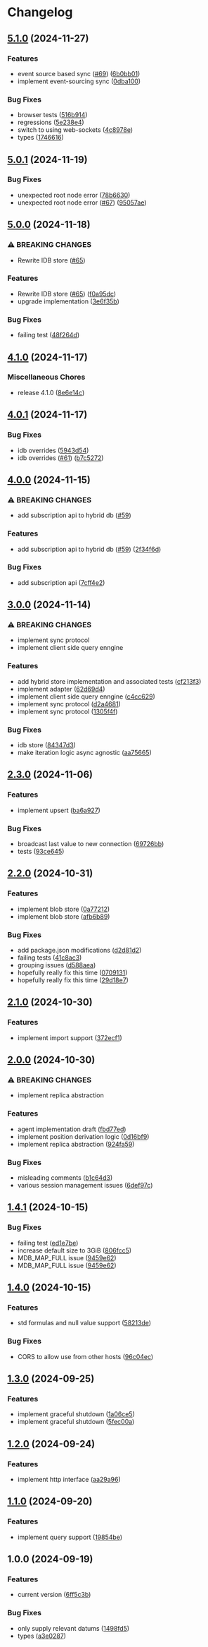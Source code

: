 # Changelog

## [5.1.0](https://github.com/commontoolsinc/synopsys/compare/v5.0.1...v5.1.0) (2024-11-27)


### Features

* event source based sync ([#69](https://github.com/commontoolsinc/synopsys/issues/69)) ([6b0bb01](https://github.com/commontoolsinc/synopsys/commit/6b0bb01b54a6725a7bbac494bea43f865cf1d19e))
* implement event-sourcing sync ([0dba100](https://github.com/commontoolsinc/synopsys/commit/0dba100056796cdc0b6d07152cf72a0effa344f1))


### Bug Fixes

* browser tests ([516b914](https://github.com/commontoolsinc/synopsys/commit/516b9143c4ece15582368ff0c51f210fae9528a8))
* regressions ([5e238e4](https://github.com/commontoolsinc/synopsys/commit/5e238e4fa2ed049bb0999e19d56240a8e98beb40))
* switch to using web-sockets ([4c8978e](https://github.com/commontoolsinc/synopsys/commit/4c8978e6e7852bd6ca330a83682e9ef8525c8be5))
* types ([1746616](https://github.com/commontoolsinc/synopsys/commit/17466165de9c747121076bdf1fe0a12e80c24084))

## [5.0.1](https://github.com/commontoolsinc/synopsys/compare/v5.0.0...v5.0.1) (2024-11-19)


### Bug Fixes

* unexpected root node error ([78b6630](https://github.com/commontoolsinc/synopsys/commit/78b66307f6e7397de8af2eccc69f64a9b43863dc))
* unexpected root node error ([#67](https://github.com/commontoolsinc/synopsys/issues/67)) ([95057ae](https://github.com/commontoolsinc/synopsys/commit/95057ae9e3e4f9f44b92f92e142bb032531b22ee))

## [5.0.0](https://github.com/commontoolsinc/synopsys/compare/v4.1.0...v5.0.0) (2024-11-18)


### ⚠ BREAKING CHANGES

* Rewrite IDB store ([#65](https://github.com/commontoolsinc/synopsys/issues/65))

### Features

* Rewrite IDB store ([#65](https://github.com/commontoolsinc/synopsys/issues/65)) ([f0a95dc](https://github.com/commontoolsinc/synopsys/commit/f0a95dce3b3197b78e5bbed9a2536148ec671b28))
* upgrade implementation ([3e6f35b](https://github.com/commontoolsinc/synopsys/commit/3e6f35baab3e758af99f9efab052cf2ef7659ed5))


### Bug Fixes

* failing test ([48f264d](https://github.com/commontoolsinc/synopsys/commit/48f264d3f4ea6a940e5a477233ea0ffe18c098ef))

## [4.1.0](https://github.com/commontoolsinc/synopsys/compare/v4.0.1...v4.1.0) (2024-11-17)


### Miscellaneous Chores

* release 4.1.0 ([8e6e14c](https://github.com/commontoolsinc/synopsys/commit/8e6e14c018b93c47123dbdab48c2ac324df852f1))

## [4.0.1](https://github.com/commontoolsinc/synopsys/compare/v4.0.0...v4.0.1) (2024-11-17)


### Bug Fixes

* idb overrides ([5943d54](https://github.com/commontoolsinc/synopsys/commit/5943d54c32c5c592da5a1de6a066e3c733ff404d))
* idb overrides ([#61](https://github.com/commontoolsinc/synopsys/issues/61)) ([b7c5272](https://github.com/commontoolsinc/synopsys/commit/b7c52723e994cb95d5a5e911a895ecddd124ad62))

## [4.0.0](https://github.com/commontoolsinc/synopsys/compare/v3.0.0...v4.0.0) (2024-11-15)


### ⚠ BREAKING CHANGES

* add subscription api to hybrid db ([#59](https://github.com/commontoolsinc/synopsys/issues/59))

### Features

* add subscription api to hybrid db ([#59](https://github.com/commontoolsinc/synopsys/issues/59)) ([2f34f6d](https://github.com/commontoolsinc/synopsys/commit/2f34f6d7b2993ee011f3c196fab38e67e39a396b))


### Bug Fixes

* add subscription api ([7cff4e2](https://github.com/commontoolsinc/synopsys/commit/7cff4e21759ece538bfd1433faf7fcfa5f17b2ae))

## [3.0.0](https://github.com/commontoolsinc/synopsys/compare/v2.3.0...v3.0.0) (2024-11-14)


### ⚠ BREAKING CHANGES

* implement sync protocol
* implement client side query enngine

### Features

* add hybrid store implementation and associated tests ([cf213f3](https://github.com/commontoolsinc/synopsys/commit/cf213f3137a1ed24d336d589b7ad254bb22765df))
* implement adapter ([62d69d4](https://github.com/commontoolsinc/synopsys/commit/62d69d4bc698e581a47458842aa783d50b9083a4))
* implement client side query enngine ([c4cc629](https://github.com/commontoolsinc/synopsys/commit/c4cc62997eeb8c823aa1b234204dddc0414da75e))
* implement sync protocol ([d2a4681](https://github.com/commontoolsinc/synopsys/commit/d2a46815f45eac290298ff3087da667900fd51ce))
* implement sync protocol ([1305f4f](https://github.com/commontoolsinc/synopsys/commit/1305f4fe0504ffad1cf6ba229088fcbbda6c2ff0))


### Bug Fixes

* idb store ([84347d3](https://github.com/commontoolsinc/synopsys/commit/84347d36c6454938a9523b9291425faf407c7693))
* make iteration logic async agnostic ([aa75665](https://github.com/commontoolsinc/synopsys/commit/aa756659e2fc5a846e5efadb98f7daf10dc66bed))

## [2.3.0](https://github.com/commontoolsinc/synopsys/compare/v2.2.0...v2.3.0) (2024-11-06)


### Features

* implement upsert ([ba6a927](https://github.com/commontoolsinc/synopsys/commit/ba6a9274469712a2517a085829bd04c9207fe176))


### Bug Fixes

* broadcast last value to new connection ([69726bb](https://github.com/commontoolsinc/synopsys/commit/69726bbcce7c21ef7612271ae7e2da1d5c181f4a))
* tests ([93ce645](https://github.com/commontoolsinc/synopsys/commit/93ce6459f1c492b63906bbad7915ef21e1a34307))

## [2.2.0](https://github.com/commontoolsinc/synopsys/compare/v2.1.0...v2.2.0) (2024-10-31)


### Features

* implement blob store ([0a77212](https://github.com/commontoolsinc/synopsys/commit/0a77212ed06751102b9e528ff0e2e124c38cc8fb))
* implement blob store ([afb6b89](https://github.com/commontoolsinc/synopsys/commit/afb6b893846188f5c50e64b97e5fdf8530510926))


### Bug Fixes

* add package.json modifications ([d2d81d2](https://github.com/commontoolsinc/synopsys/commit/d2d81d246b22d6097b0c2b2649331d5d747e5660))
* failing tests ([41c8ac3](https://github.com/commontoolsinc/synopsys/commit/41c8ac3f609c92ba70efae423f0abe5196510295))
* grouping issues ([d588aea](https://github.com/commontoolsinc/synopsys/commit/d588aeacb26d617c077ef3cd32a4a5fdb43fdb5a))
* hopefully really fix this time ([0709131](https://github.com/commontoolsinc/synopsys/commit/070913198992466e34c4b018035300996b984a6b))
* hopefully really fix this time ([29d18e7](https://github.com/commontoolsinc/synopsys/commit/29d18e7fa712678d42d8245f507efd4850b22834))

## [2.1.0](https://github.com/commontoolsinc/synopsys/compare/v2.0.0...v2.1.0) (2024-10-30)


### Features

* implement import support ([372ecf1](https://github.com/commontoolsinc/synopsys/commit/372ecf13ebefb03c4b9339d3c53a8c228c9557e3))

## [2.0.0](https://github.com/commontoolsinc/synopsys/compare/v1.4.1...v2.0.0) (2024-10-30)


### ⚠ BREAKING CHANGES

* implement replica abstraction

### Features

* agent implementation draft ([fbd77ed](https://github.com/commontoolsinc/synopsys/commit/fbd77ed679cc52f48622a335432e965e40cf1cf7))
* implement position derivation logic ([0d16bf9](https://github.com/commontoolsinc/synopsys/commit/0d16bf950597255373d505f7c42d655286a6d3b2))
* implement replica abstraction ([924fa59](https://github.com/commontoolsinc/synopsys/commit/924fa59196e8adcd6d5188f72b50c23cbcaecc4d))


### Bug Fixes

* misleading comments ([b1c64d3](https://github.com/commontoolsinc/synopsys/commit/b1c64d3972b2ec1eb222d3d0905272a696377522))
* various session management issues ([6def97c](https://github.com/commontoolsinc/synopsys/commit/6def97c643e0b32b8d2c38c5227e6728741f6b3e))

## [1.4.1](https://github.com/commontoolsinc/synopsys/compare/v1.4.0...v1.4.1) (2024-10-15)


### Bug Fixes

* failing test ([ed1e7be](https://github.com/commontoolsinc/synopsys/commit/ed1e7be5c6a622a0d106fd3c21e02f4d73278fd7))
* increase default size to 3GiB ([806fcc5](https://github.com/commontoolsinc/synopsys/commit/806fcc5320af43571f7fc139aff4356229898861))
* MDB_MAP_FULL issue ([9459e62](https://github.com/commontoolsinc/synopsys/commit/9459e628f6d9bc8767824abf40e783b885d5924f))
* MDB_MAP_FULL issue ([9459e62](https://github.com/commontoolsinc/synopsys/commit/9459e628f6d9bc8767824abf40e783b885d5924f))

## [1.4.0](https://github.com/commontoolsinc/synopsys/compare/v1.3.0...v1.4.0) (2024-10-15)


### Features

* std formulas and null value support ([58213de](https://github.com/commontoolsinc/synopsys/commit/58213de1d769e4e50cd44ee0eca9cecebaac6b40))


### Bug Fixes

* CORS to allow use from other hosts ([96c04ec](https://github.com/commontoolsinc/synopsys/commit/96c04ecadaf3f54dd8b2a73c3f96afeaf05ea0e2))

## [1.3.0](https://github.com/commontoolsinc/synopsys/compare/v1.2.0...v1.3.0) (2024-09-25)


### Features

* implement graceful shutdown ([1a06ce5](https://github.com/commontoolsinc/synopsys/commit/1a06ce53f1c549bb52bca4842254f31a4a68bead))
* implement graceful shutdown ([5fec00a](https://github.com/commontoolsinc/synopsys/commit/5fec00a7f2ba0dfa6ca26dfe57393b155fa9bf5e))

## [1.2.0](https://github.com/Gozala/synopsys/compare/v1.1.0...v1.2.0) (2024-09-24)


### Features

* implement http interface ([aa29a96](https://github.com/Gozala/synopsys/commit/aa29a967db6abbf8ebe5472e0ab068365225c7e7))

## [1.1.0](https://github.com/Gozala/synopsys/compare/v1.0.0...v1.1.0) (2024-09-20)


### Features

* implement query support ([19854be](https://github.com/Gozala/synopsys/commit/19854bec6cb102e7eed0b2cf3319e0ba70aea861))

## 1.0.0 (2024-09-19)


### Features

* current version ([6ff5c3b](https://github.com/Gozala/datura/commit/6ff5c3bc21a92f8898fab52266ecc72c9e311a49))


### Bug Fixes

* only supply relevant datums ([1498fd5](https://github.com/Gozala/datura/commit/1498fd52168d23fa305d989367c4d683d0eda552))
* types ([a3e0287](https://github.com/Gozala/datura/commit/a3e028795ba0a3c24dffe54de822c213af4c44ea))
